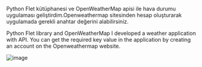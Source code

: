Python Flet kütüphanesi ve OpenWeatherMap apisi ile hava durumu uygulaması geliştirdim.Openweathermap sitesinden hesap oluşturarak uygulamada gerekli anahtar değerini alabilirsiniz.

Python Flet library and OpenWeatherMap I developed a weather application with API. You can get the required key value in the application by creating an account on the Openweathermap website.

![image](https://github.com/user-attachments/assets/39fdb49b-7d3f-4a5f-bc4d-a2cbf4a96435)
